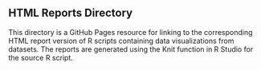 ## HTML Reports Directory
This directory is a GitHub Pages resource for linking to the corresponding HTML report version of R scripts containing data visualizations from datasets. The reports are generated using the Knit function in R Studio for the source R script.
